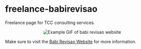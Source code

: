 # freelance-babirevisao

Freelance page for TCC consulting services.

<p align="center">
  <img src="https://media.giphy.com/media/v1.Y2lkPTc5MGI3NjExaTJxdW11ZTB6cjdpM3BubGxocDA1aDZ6ZjV4dGRpaTltN3pmemZxcyZlcD12MV9pbnRlcm5hbF9naWZfYnlfaWQmY3Q9Zw/WHhUJOADOmcAw1XN9D/giphy.gif" alt="Example GIF of babi revisao website" style="border-radius: 15px;">
</p>

Make sure to visit the [Babi Revisao Website](https://babirevisao.vercel.app/) for more information.
